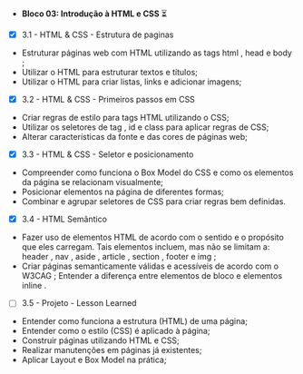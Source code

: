 * <strong>Bloco 03: Introdução à HTML e CSS </strong> :hourglass_flowing_sand:
- [x] 3.1 - HTML & CSS - Estrutura de paginas
* Estruturar páginas web com HTML utilizando as tags html , head e body ;
* Utilizar o HTML para estruturar textos e títulos;
* Utilizar o HTML para criar listas, links e adicionar imagens;

- [x] 3.2 - HTML & CSS - Primeiros passos em CSS
* Criar regras de estilo para tags HTML utilizando o CSS;
* Utilizar os seletores de tag , id e class para aplicar regras de CSS;
* Alterar características da fonte e das cores de páginas web;

- [x] 3.3 - HTML & CSS - Seletor e posicionamento
* Compreender como funciona o Box Model do CSS e como os elementos da página se relacionam visualmente;
* Posicionar elementos na página de diferentes formas;
* Combinar e agrupar seletores de CSS para criar regras bem definidas.

- [x] 3.4 - HTML Semântico
* Fazer uso de elementos HTML de acordo com o sentido e o propósito que eles carregam. Tais elementos incluem, mas não se limitam a: header , nav , aside , article , section , footer e img ;
* Criar páginas semanticamente válidas e acessíveis de acordo com o W3CAG ;
Entender a diferença entre elementos de bloco e elementos inline .

- [ ] 3.5 - Projeto - Lesson Learned
* Entender como funciona a estrutura (HTML) de uma página;
* Entender como o estilo (CSS) é aplicado à página;
* Construir páginas utilizando HTML e CSS;
* Realizar manutenções em páginas já existentes;
* Aplicar Layout e Box Model na prática;

